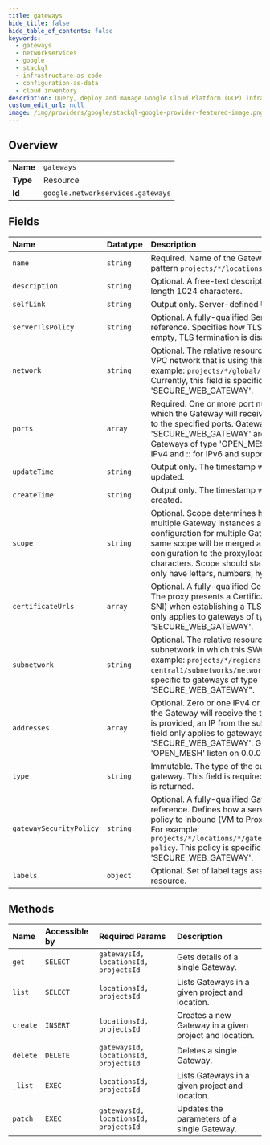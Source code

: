 ```yaml
---
title: gateways
hide_title: false
hide_table_of_contents: false
keywords:
  - gateways
  - networkservices
  - google    
  - stackql
  - infrastructure-as-code
  - configuration-as-data
  - cloud inventory
description: Query, deploy and manage Google Cloud Platform (GCP) infrastructure and resources using SQL
custom_edit_url: null
image: /img/providers/google/stackql-google-provider-featured-image.png
---
```

  
    

## Overview
<table><tbody>
<tr><td><b>Name</b></td><td><code>gateways</code></td></tr>
<tr><td><b>Type</b></td><td>Resource</td></tr>
<tr><td><b>Id</b></td><td><code>google.networkservices.gateways</code></td></tr>
</tbody></table>

## Fields
| Name | Datatype | Description |
|:-----|:---------|:------------|
| `name` | `string` | Required. Name of the Gateway resource. It matches pattern `projects/*/locations/*/gateways/`. |
| `description` | `string` | Optional. A free-text description of the resource. Max length 1024 characters. |
| `selfLink` | `string` | Output only. Server-defined URL of this resource |
| `serverTlsPolicy` | `string` | Optional. A fully-qualified ServerTLSPolicy URL reference. Specifies how TLS traffic is terminated. If empty, TLS termination is disabled. |
| `network` | `string` | Optional. The relative resource name identifying the VPC network that is using this configuration. For example: `projects/*/global/networks/network-1`. Currently, this field is specific to gateways of type 'SECURE_WEB_GATEWAY'. |
| `ports` | `array` | Required. One or more port numbers (1-65535), on which the Gateway will receive traffic. The proxy binds to the specified ports. Gateways of type 'SECURE_WEB_GATEWAY' are limited to 1 port. Gateways of type 'OPEN_MESH' listen on 0.0.0.0 for IPv4 and :: for IPv6 and support multiple ports. |
| `updateTime` | `string` | Output only. The timestamp when the resource was updated. |
| `createTime` | `string` | Output only. The timestamp when the resource was created. |
| `scope` | `string` | Optional. Scope determines how configuration across multiple Gateway instances are merged. The configuration for multiple Gateway instances with the same scope will be merged as presented as a single coniguration to the proxy/load balancer. Max length 64 characters. Scope should start with a letter and can only have letters, numbers, hyphens. |
| `certificateUrls` | `array` | Optional. A fully-qualified Certificates URL reference. The proxy presents a Certificate (selected based on SNI) when establishing a TLS connection. This feature only applies to gateways of type 'SECURE_WEB_GATEWAY'. |
| `subnetwork` | `string` | Optional. The relative resource name identifying the subnetwork in which this SWG is allocated. For example: `projects/*/regions/us-central1/subnetworks/network-1` Currently, this field is specific to gateways of type 'SECURE_WEB_GATEWAY". |
| `addresses` | `array` | Optional. Zero or one IPv4 or IPv6 address on which the Gateway will receive the traffic. When no address is provided, an IP from the subnetwork is allocated This field only applies to gateways of type 'SECURE_WEB_GATEWAY'. Gateways of type 'OPEN_MESH' listen on 0.0.0.0 for IPv4 and :: for IPv6. |
| `type` | `string` | Immutable. The type of the customer managed gateway. This field is required. If unspecified, an error is returned. |
| `gatewaySecurityPolicy` | `string` | Optional. A fully-qualified GatewaySecurityPolicy URL reference. Defines how a server should apply security policy to inbound (VM to Proxy) initiated connections. For example: `projects/*/locations/*/gatewaySecurityPolicies/swg-policy`. This policy is specific to gateways of type 'SECURE_WEB_GATEWAY'. |
| `labels` | `object` | Optional. Set of label tags associated with the Gateway resource. |
## Methods
| Name | Accessible by | Required Params | Description |
|:-----|:--------------|:----------------|:------------|
| `get` | `SELECT` | `gatewaysId, locationsId, projectsId` | Gets details of a single Gateway. |
| `list` | `SELECT` | `locationsId, projectsId` | Lists Gateways in a given project and location. |
| `create` | `INSERT` | `locationsId, projectsId` | Creates a new Gateway in a given project and location. |
| `delete` | `DELETE` | `gatewaysId, locationsId, projectsId` | Deletes a single Gateway. |
| `_list` | `EXEC` | `locationsId, projectsId` | Lists Gateways in a given project and location. |
| `patch` | `EXEC` | `gatewaysId, locationsId, projectsId` | Updates the parameters of a single Gateway. |
